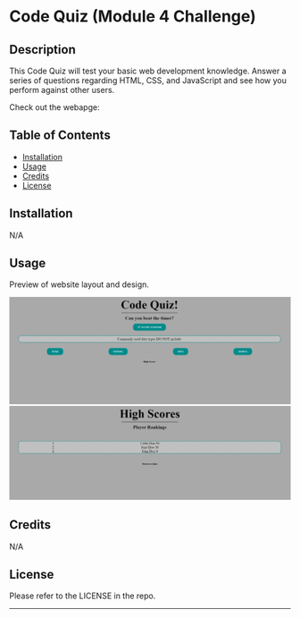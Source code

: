 # Code Quiz (Module 4 Challenge)

## Description

This Code Quiz will test your basic web development knowledge. Answer a series of questions regarding HTML, CSS, and JavaScript and see how you perform against other users.

Check out the webapge: 

## Table of Contents

- [Installation](#installation)
- [Usage](#usage)
- [Credits](#credits)
- [License](#license)

## Installation

N/A

## Usage

Preview of website layout and design.

![Sample Website Preview](./assets/Code%20Quiz%20Index.PNG)
![Sample Website Preview](./assets/Code%20Quiz%20High%20Scores.PNG)


## Credits

N/A

## License

Please refer to the LICENSE in the repo.

---